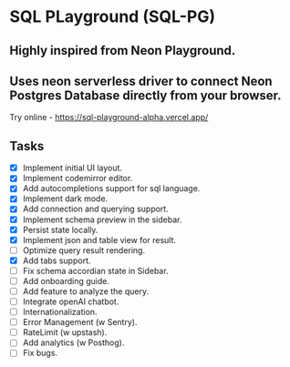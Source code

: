 # SQL PLayground (SQL-PG)
## Highly inspired from Neon Playground.

## Uses neon serverless driver to connect Neon Postgres Database directly from your browser.
  Try online - https://sql-playground-alpha.vercel.app/
## Tasks
- [x]  Implement initial UI layout.
- [x] Implement codemirror editor.
- [x] Add autocompletions support for sql language.
- [x] Implement dark mode.
- [x] Add connection and querying support.
- [x] Implement schema preview in the sidebar. 
- [x] Persist state locally.
- [x] Implement json and table view for result.
- [ ] Optimize query result rendering.
- [x] Add tabs support.
- [ ] Fix schema accordian state in Sidebar. 
- [ ] Add onboarding guide.
- [ ] Add feature to analyze the query.
- [ ] Integrate openAI chatbot. 
- [ ] Internationalization.
- [ ] Error Management (w Sentry).
- [ ] RateLimit (w upstash).
- [ ] Add analytics (w Posthog).
- [ ] Fix bugs.